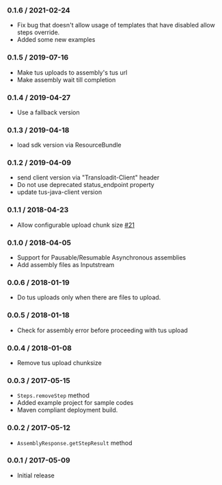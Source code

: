 ### 0.1.6 / 2021-02-24 ###

* Fix bug that doesn't allow usage of templates that have disabled allow steps override. 
* Added some new examples

### 0.1.5 / 2019-07-16 ###

* Make tus uploads to assembly's tus url
* Make assembly wait till completion

### 0.1.4 / 2019-04-27 ###

* Use a fallback version

### 0.1.3 / 2019-04-18 ###

* load sdk version via ResourceBundle

### 0.1.2 / 2019-04-09 ###

* send client version via "Transloadit-Client" header
* Do not use deprecated status_endpoint property
* update tus-java-client version

### 0.1.1 / 2018-04-23 ###

* Allow configurable upload chunk size [#21](https://github.com/transloadit/java-sdk/issues/21)

### 0.1.0 / 2018-04-05 ###

* Support for Pausable/Resumable Asynchronous assemblies
* Add assembly files as Inputstream

### 0.0.6 / 2018-01-19 ###

* Do tus uploads only when there are files to upload.

### 0.0.5 / 2018-01-18 ###

* Check for assembly error before proceeding with tus upload

### 0.0.4 / 2018-01-08 ###

* Remove tus upload chunksize

### 0.0.3 / 2017-05-15 ###

* `Steps.removeStep` method
* Added example project for sample codes
* Maven compliant deployment build. 

### 0.0.2 / 2017-05-12 ###

* `AssemblyResponse.getStepResult` method

### 0.0.1 / 2017-05-09 ###

* Initial release
